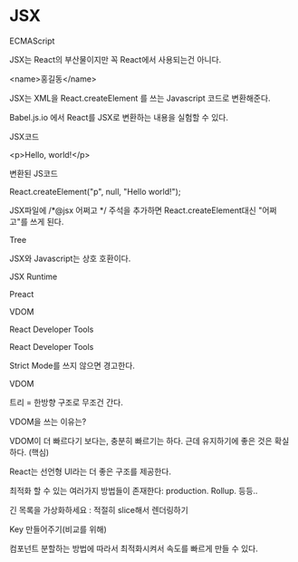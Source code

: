 # JSX

ECMAScript

JSX는 React의 부산물이지만 꼭 React에서 사용되는건 아니다.

&#x20;

\<name>홍길동\</name>

JSX는 XML을 React.createElement 를 쓰는 Javascript 코드로 변환해준다.

Babel.js.io 에서 React를 JSX로 변환하는 내용을 실험할 수 있다.

&#x20;

JSX코드

\<p>Hello, world!\</p>

변환된 JS코드

React.createElement("p", null, "Hello world!");

JSX파일에 /\*@jsx 어쩌고 \*/ 주석을 추가하면 React.createElement대신 "어쩌고"를 쓰게 된다.

Tree

JSX와 Javascript는 상호 호환이다.

JSX Runtime

Preact

&#x20;

VDOM

React Developer Tools

&#x20;

&#x20;

React Developer Tools

Strict Mode를 쓰지 않으면 경고한다.

&#x20;

VDOM

트리 = 한방향 구조로 무조건 간다.

VDOM을 쓰는 이유는?

VDOM이 더 빠르다기 보다는, 충분히 빠르기는 하다. 근데 유지하기에 좋은 것은 확실하다. (핵심)

React는 선언형 UI라는 더 좋은 구조를 제공한다.

최적화 할 수 있는 여러가지 방법들이 존재한다: production. Rollup. 등등..

긴 목록을 가상화하세요 : 적절히 slice해서 렌더링하기

Key 만들어주기(비교를 위해)

컴포넌트 분할하는 방법에 따라서 최적화시켜서 속도를 빠르게 만들 수 있다.
